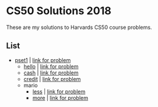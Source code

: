 CS50 Solutions 2018
======================

These are my solutions to Harvards CS50 course problems.

## List

- [pset1](/pset1) | [link for problem](https://docs.cs50.net/2018/x/psets/1/pset1.html)
  * [hello](/pset1/hello/hello.c) | [link for problem](https://docs.cs50.net/2018/x/psets/1/hello/hello.html)
  * [cash](/pset1/cash.c) | [link for problem](https://docs.cs50.net/2018/x/psets/1/cash/cash.html)
  * [credit](/pset1/credit.c) | [link for problem](https://docs.cs50.net/2018/x/psets/1/credit/credit.html)
  * mario
    + [less](/pset1/mario/less/mario.c) | [link for problem](https://docs.cs50.net/2018/x/psets/1/mario/less/mario.html)
    + [more](/pset1/mario/more/mario.c) | [link for problem](https://docs.cs50.net/2018/x/psets/1/mario/more/mario.html)

